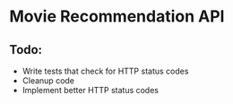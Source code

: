 # Movie Recommendation API










## Todo:
- Write tests that check for HTTP status codes
- Cleanup code
- Implement better HTTP status codes